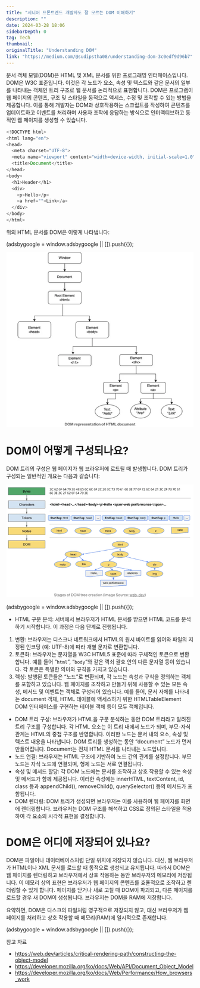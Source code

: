 ```yaml
---
title: "시니어 프론트엔드 개발자도 잘 모르는 DOM 이해하기"
description: ""
date: 2024-03-28 18:06
sidebarDepth: 0
tag: Tech
thumbnail: 
originalTitle: "Understanding DOM"
link: "https://medium.com/@sudipstha08/understanding-dom-3c0edf9d96b7"
---
```



문서 객체 모델(DOM)은 HTML 및 XML 문서를 위한 프로그래밍 인터페이스입니다. DOM은 W3C 표준입니다. 이것은 각 노드가 요소, 속성 및 텍스트와 같은 문서의 일부를 나타내는 객체인 트리 구조로 웹 문서를 논리적으로 표현합니다.
DOM은 프로그램이 웹 페이지의 콘텐츠, 구조 및 스타일을 동적으로 액세스, 수정 및 조작할 수 있는 방법을 제공합니다. 이를 통해 개발자는 DOM과 상호작용하는 스크립트를 작성하여 콘텐츠를 업데이트하고 이벤트를 처리하며 사용자 조작에 응답하는 방식으로 인터랙티브하고 동적인 웹 페이지를 생성할 수 있습니다.

```js
<!DOCTYPE html>
<html lang="en">
<head>
  <meta charset="UTF-8">
  <meta name="viewport" content="width=device-width, initial-scale=1.0">
  <title>Document</title>
</head>
<body>
  <h1>Header</h1>
  <div>
    <p>Hello</p>
    <a href="">Link</a>
  </div>
</body>
</html>
```

위의 HTML 문서를 DOM은 이렇게 나타냅니다:

<!-- ui-log 수평형 -->
<ins class="adsbygoogle"
  style="display:block"
  data-ad-client="ca-pub-4877378276818686"
  data-ad-slot="9743150776"
  data-ad-format="auto"
  data-full-width-responsive="true"></ins>
<component is="script">
(adsbygoogle = window.adsbygoogle || []).push({});
</component>

![이해하는 DOM](./img/UnderstandingDOM_0.png)

# DOM이 어떻게 구성되나요?

DOM 트리의 구성은 웹 페이지가 웹 브라우저에 로드될 때 발생합니다. DOM 트리가 구성되는 일반적인 개요는 다음과 같습니다:

![이해하는 DOM](./img/UnderstandingDOM_1.png)

<!-- ui-log 수평형 -->
<ins class="adsbygoogle"
  style="display:block"
  data-ad-client="ca-pub-4877378276818686"
  data-ad-slot="9743150776"
  data-ad-format="auto"
  data-full-width-responsive="true"></ins>
<component is="script">
(adsbygoogle = window.adsbygoogle || []).push({});
</component>

- HTML 구문 분석:
서버에서 브라우저가 HTML 문서를 받으면 HTML 코드를 분석하기 시작합니다. 이 과정은 다음 단계로 진행됩니다.
1. 변환: 브라우저는 디스크나 네트워크에서 HTML의 원시 바이트를 읽어와 파일의 지정된 인코딩 (예: UTF-8)에 따라 개별 문자로 변환합니다.
2. 토큰화: 브라우저는 문자열을 W3C HTML5 표준에 따라 구체적인 토큰으로 변환합니다. 예를 들어 “`html`”, “`body`”와 같은 꺽쇠 괄호 안의 다른 문자열 등이 있습니다. 각 토큰은 특별한 의미와 규칙을 가지고 있습니다.
3. 렉싱: 발행된 토큰들은 “노드”로 변환되며, 각 노드는 속성과 규칙을 정의하는 객체를 포함하고 있습니다. 웹 페이지를 조작하고 만들기 위해 사용할 수 있는 모든 속성, 메서드 및 이벤트는 객체로 구성되어 있습니다. 예를 들어, 문서 자체를 나타내는 document 객체, HTML 테이블에 액세스하기 위한 HTMLTableElement DOM 인터페이스를 구현하는 테이블 객체 등이 모두 객체입니다.
- DOM 트리 구성:
브라우저가 HTML을 구문 분석하는 동안 DOM 트리라고 알려진 트리 구조를 구성합니다. 각 HTML 요소는 이 트리 내에서 노드가 되며, 부모-자식 관계는 HTML의 중첩 구조를 반영합니다. 이러한 노드는 문서 내의 요소, 속성 및 텍스트 내용을 나타냅니다. DOM 트리를 생성하는 동안 “document” 노드가 먼저 만들어집니다. Document는 전체 HTML 문서를 나타내는 노드입니다.
- 노드 연결:
브라우저는 HTML 구조에 기반하여 노드 간의 관계를 설정합니다. 부모 노드는 자식 노드에 연결되며, 형제 노드는 서로 연결됩니다.
- 속성 및 메서드 할당:
각 DOM 노드에는 문서를 조작하고 상호 작용할 수 있는 속성 및 메서드가 함께 제공됩니다. 이러한 속성에는 innerHTML, textContent, id, class 등과 appendChild(), removeChild(), querySelector() 등의 메서드가 포함됩니다.
- DOM 렌더링:
DOM 트리가 생성되면 브라우저는 이를 사용하여 웹 페이지를 화면에 렌더링합니다. 브라우저는 DOM 구조를 해석하고 CSS로 정의된 스타일을 적용하여 각 요소의 시각적 표현을 결정합니다.

# DOM은 어디에 저장되어 있나요?

DOM은 파일이나 데이터베이스처럼 단일 위치에 저장되지 않습니다. 대신, 웹 브라우저가 HTML이나 XML 문서를 로드할 때 동적으로 생성되고 유지됩니다. 따라서 DOM은 웹 페이지를 렌더링하고 브라우저에서 상호 작용하는 동안 브라우저의 메모리에 저장됩니다. 이 메모리 상의 표현은 브라우저가 웹 페이지의 콘텐츠를 효율적으로 조작하고 렌더링할 수 있게 합니다. 페이지를 닫거나 새로 고칠 때 DOM이 파괴되고, 다른 페이지를 로드할 경우 새 DOM이 생성됩니다. 브라우저는 DOM을 RAM에 저장합니다.

요약하면, DOM은 디스크의 파일처럼 영구적으로 저장되지 않고, 대신 브라우저가 웹 페이지를 처리하고 상호 작용할 때 메모리(RAM)에 일시적으로 존재합니다.

<!-- ui-log 수평형 -->
<ins class="adsbygoogle"
  style="display:block"
  data-ad-client="ca-pub-4877378276818686"
  data-ad-slot="9743150776"
  data-ad-format="auto"
  data-full-width-responsive="true"></ins>
<component is="script">
(adsbygoogle = window.adsbygoogle || []).push({});
</component>

참고 자료
- https://web.dev/articles/critical-rendering-path/constructing-the-object-model
- https://developer.mozilla.org/ko/docs/Web/API/Document_Object_Model
- https://developer.mozilla.org/ko/docs/Web/Performance/How_browsers_work